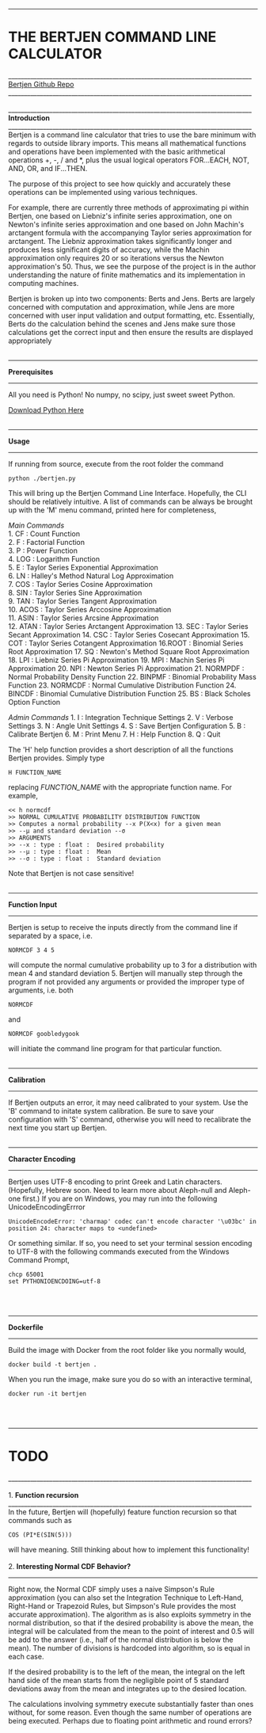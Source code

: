 _____________________________________________________________________________
<h1>THE BERTJEN COMMAND LINE CALCULATOR</h1>
_____________________________________________________________________________<br>
<a href = "https://github.com/chinchalinchin/bertjen"> Bertjen Github Repo</a><br>
_____________________________________________________________________________<br><br>
_____________________________________________________________________________<br>
<b>Introduction</b><br>
_____________________________________________________________________________<br>
Bertjen is a command line calculator that tries to use the bare minimum with regards to outside library imports. This means all mathematical functions and operations have been implemented with the basic arithmetical operations +, -, / and *, plus the usual logical operators FOR...EACH, NOT, AND, OR, and IF...THEN. 

The purpose of this project to see how quickly and accurately these operations can be implemented using various techniques. 

For example, there are currently three methods of approximating pi within Bertjen, one based on Liebniz's infinite series approximation, one on Newton's infinite series approximation and one based on John Machin's arctangent formula with the accompanying Taylor series approximation for arctangent. The Liebniz approximation takes significantly longer and produces less significant digits of accuracy, while the Machin approximation only requires 20 or so iterations versus the Newton approximation's 50.  Thus, we see the purpose of the project is in the author understanding the nature of finite mathematics and its implementation in computing machines. 

Bertjen is broken up into two components: Berts and Jens. Berts are largely concerned with computation and approximation, while Jens are more concerned with user input validation  and output formatting, etc. Essentially, Berts do the calculation behind the scenes and Jens make sure those calculations get the correct input and then ensure the results are displayed appropriately<br><br>
_____________________________________________________________________________
<b>Prerequisites</b>
_____________________________________________________________________________
All you need is Python! No numpy, no scipy, just sweet sweet Python.

<a href="https://www.python.org/downloads/">Download Python Here</a><br><br>
_____________________________________________________________________________
<b>Usage</b>
_____________________________________________________________________________
If running from source, execute from the root folder the command

	python ./bertjen.py

This will bring up the Bertjen Command Line Interface. Hopefully, the CLI should be relatively intuitive. A list of commands can be always be brought up with the 'M' menu command, printed here for completeness,

<i>Main Commands</i><br>
	1. CF : Count Function<br>
	2. F : Factorial Function<br>
	3. P : Power Function<br>
	4. LOG : Logarithm Function<br>
	5. E : Taylor Series Exponential Approximation<br>
	6. LN : Halley's Method Natural Log Approximation<br>
	7. COS : Taylor Series Cosine Approximation<br>
	8. SIN : Taylor Series Sine Approximation<br>
	9. TAN : Taylor Series Tangent Approximation<br>
	10. ACOS : Taylor Series Arccosine Approximation<br>
	11. ASIN : Taylor Series Arcsine Approximation<br>
	12. ATAN : Taylor Series Arctangent Approximation
	13. SEC : Taylor Series Secant Approximation
	14. CSC : Taylor Series Cosecant Approximation
	15. COT : Taylor Series Cotangent Approximation
	16.ROOT : Binomial Series Root Approximation
	17. SQ : Newton's Method Square Root Approximation
	18. LPI : Liebniz Series Pi Approximation
	19. MPI : Machin Series Pi Approximation
	20. NPI : Newton Series Pi Approximation
	21. NORMPDF : Normal Probability Density Function
	22. BINPMF : Binomial Probability Mass Function
	23. NORMCDF : Normal Cumulative Distribution Function
	24. BINCDF : Binomial Cumulative Distribution Function
	25. BS : Black Scholes Option Function

<i>Admin Commands</i>
	1. I : Integration Technique Settings
	2. V : Verbose Settings
	3. N : Angle Unit Settings
	4. S : Save Bertjen Configuration
	5. B : Calibrate Bertjen
	6. M : Print Menu
	7. H : Help Function
	8. Q : Quit

The 'H' help function provides a short description of all the functions Bertjen provides. Simply type 

	H FUNCTION_NAME

replacing <i>FUNCTION_NAME</i> with the appropriate function name. For example, 

	<< h normcdf
	>> NORMAL CUMULATIVE PROBABILITY DISTRIBUTION FUNCTION
	>> Computes a normal probability --x P(X<x) for a given mean
	>> --μ and standard deviation --σ
	>> ARGUMENTS
	>> --x : type : float :  Desired probability
	>> --μ : type : float :  Mean
	>> --σ : type : float :  Standard deviation

Note that Bertjen is not case sensitive! <br><br>
_____________________________________________________________________________
<b>Function Input</b>
_____________________________________________________________________________
Bertjen is setup to receive the inputs directly from the command line if separated by a space, i.e.

	NORMCDF 3 4 5

will compute the normal cumulative probability up to 3 for a distribution with mean 4 and standard deviation 5. Bertjen will manually step through the program if not provided any arguments or provided the improper type of arguments, i.e. both

	NORMCDF

and
	
	NORMCDF goobledygook

will initiate the command line program for that particular function. <br><br>
_____________________________________________________________________________
<b>Calibration</b>
_____________________________________________________________________________

If Bertjen outputs an error, it may need calibrated to your system. Use the 'B' command to initate system calibration. Be sure to save your configuration with 'S' command, otherwise you will need to recalibrate the next time you start up Bertjen.<br><br>
_____________________________________________________________________________
<b>Character Encoding</b>
_____________________________________________________________________________
Bertjen uses UTF-8 encoding to print Greek and Latin characters. (Hopefully, Hebrew soon. Need to learn more about Aleph-null and Aleph-one first.) If you are on Windows, you may run into the following UnicodeEncodingErrror

	UnicodeEncodeError: 'charmap' codec can't encode character '\u03bc' in position 24: character maps to <undefined>

Or something similar. If so, you need to set your terminal session encoding to UTF-8 with the following commands executed from the Windows Command Prompt,

	chcp 65001
	set PYTHONIOENCDOING=utf-8
<br><br>
_____________________________________________________________________________
<b>Dockerfile</b>
_____________________________________________________________________________


Build the image with Docker from the root folder like you normally would,

	docker build -t bertjen .

When you run the image, make sure you do so with an interactive terminal,

	docker run -it bertjen
<br><br>
_____________________________________________________________________________
<h1>TODO</h1>
_____________________________________________________________________________<br><br>
1. <b>Function recursion</b><br>
_____________________________________________________________________________<br>
In the future, Bertjen will (hopefully) feature function recursion so that commands such as

	COS (PI*E(SIN(5)))

will have meaning. Still thinking about how to implement this functionality! <br><br>
2. <b>Interesting Normal CDF Behavior?</b>
_____________________________________________________________________________
Right now, the Normal CDF simply uses a naive Simpson's Rule approximation (you can also set the Integration Technique to Left-Hand, Right-Hand or Trapezoid Rules, but Simpson's Rule provides the most accurate approximation). The algorithm as is also exploits symmetry in the normal distribution, so that if the desired probability is above the mean, the integral will be calculated from the mean to the point of interest and 0.5 will be add to the answer (i.e., half of the normal distribution is below the mean). The number of divisions is hardcoded into algorithm, so is equal in each case.

If the desired probability is to the left of the mean, the integral on the left hand side of the mean starts from the negligible point of 5 standard deviations away from the mean and integrates up to the desired location. 

The calculations involving symmetry execute substantially faster than ones without, for some reason. Even though the same number of operations are being executed. Perhaps due to floating point arithmetic and round errors? <br><br>
